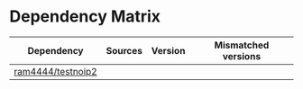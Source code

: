 # Dependency Matrix

Dependency | Sources | Version | Mismatched versions
---------- | ------- | ------- | -------------------
[ram4444/testnoip2](https://github.com/ram4444/testnoip2.git) |  | []() | 
